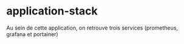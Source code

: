 # application-stack
Au sein de cette application, on retrouve trois services (prometheus, grafana et portainer)

